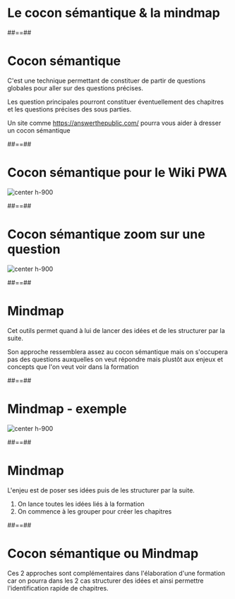 <!-- .slide: class="transition bg-white" -->

# Le cocon sémantique & la mindmap

##==##

# Cocon sémantique

C'est une technique permettant de constituer de partir de questions globales pour aller sur des questions précises.

Les question principales pourront constituer éventuellement des chapitres et les questions précises des sous parties.

Un site comme https://answerthepublic.com/ pourra vous aider à dresser un cocon sémantique

##==##

# Cocon sémantique pour le Wiki PWA

![center h-900](./assets/images/cocoon.png)

##==##

# Cocon sémantique zoom sur une question

![center h-900](./assets/images/cocoon-question.png)

##==##

# Mindmap

Cet outils permet quand à lui de lancer des idées et de les structurer par la suite.

Son approche ressemblera assez au cocon sémantique mais on s'occupera pas des questions auxquelles on veut répondre mais plustôt aux enjeux et concepts que l'on veut voir dans la formation

##==##

# Mindmap - exemple

![center h-900](./assets/images/mindmap.png)

##==##

# Mindmap

L'enjeu est de poser ses idées puis de les structurer par la suite.

1. On lance toutes les idées liés à la formation
1. On commence à les grouper pour créer les chapitres

##==##

# Cocon sémantique ou Mindmap

Ces 2 approches sont complémentaires dans l'élaboration d'une formation car on pourra dans les 2 cas structurer des idées et ainsi permettre l'identification rapide de chapitres.
